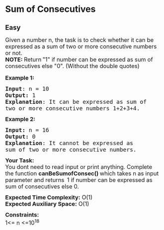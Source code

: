 # Sum of Consecutives
## Easy
<div class="problems_problem_content__Xm_eO"><p><span style="font-size:18px">Given a number n, the task is to check whether it can be expressed as a sum of two or more consecutive numbers or not.<br>
<strong>NOTE:&nbsp;</strong>Return</span>&nbsp;<span style="font-size:18px">"1" if number can be expressed as sum of consecutives else "0". (Without the&nbsp;double quotes)</span><br>
<br>
<span style="font-size:18px"><strong>Example 1:</strong></span></p>

<pre><span style="font-size:18px"><strong>Input</strong>: n = 10
<strong>Output:</strong>&nbsp;1&nbsp;
<strong>Explanation</strong>: It can be expressed as sum of 
two or more consecutive numbers 1+2+3+4.</span><span style="font-size:18px">
</span></pre>

<p><span style="font-size:18px"><strong>Example 2:</strong></span></p>

<pre><span style="font-size:18px"><strong>Input:</strong> n = 16
<strong>Output:&nbsp;</strong>0
<strong>Explanation</strong>: It cannot be expressed as 
sum of two or more consecutive numbers.</span></pre>

<p><span style="font-size:18px"><strong>Your Task:&nbsp;&nbsp;</strong><br>
You dont need to read input or print anything. Complete the function <strong>canBeSumofConsec</strong></span><span style="font-size:18px"><strong>()&nbsp;</strong>which takes n&nbsp;as input parameter and returns&nbsp;</span>&nbsp;<span style="font-size:18px">1&nbsp;if number can be expressed as sum of consecutives else 0.</span></p>

<p><span style="font-size:18px"><strong>Expected Time Complexity:</strong> O(1)<br>
<strong>Expected Auxiliary Space:</strong> O(1)</span></p>

<p><span style="font-size:18px"><strong>Constraints:</strong><br>
1&lt;= n&nbsp;&lt;=10<sup>18</sup></span></p>
</div>